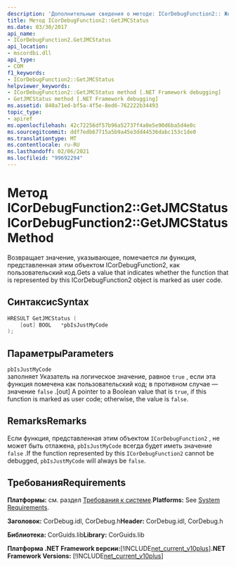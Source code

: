 ```yaml
---
description: 'Дополнительные сведения о методе: ICorDebugFunction2:: Жетжмкстатус'
title: Метод ICorDebugFunction2::GetJMCStatus
ms.date: 03/30/2017
api_name:
- ICorDebugFunction2.GetJMCStatus
api_location:
- mscordbi.dll
api_type:
- COM
f1_keywords:
- ICorDebugFunction2::GetJMCStatus
helpviewer_keywords:
- ICorDebugFunction2::GetJMCStatus method [.NET Framework debugging]
- GetJMCStatus method [.NET Framework debugging]
ms.assetid: 840a71ed-bf5a-4f5e-8ed6-762222b34493
topic_type:
- apiref
ms.openlocfilehash: 42c72256df57b96a52737f4a0e5e90d6ba5d4e0c
ms.sourcegitcommit: ddf7edb67715a5b9a45e3dd44536dabc153c1de0
ms.translationtype: MT
ms.contentlocale: ru-RU
ms.lasthandoff: 02/06/2021
ms.locfileid: "99692294"
---
```

# <a name="icordebugfunction2getjmcstatus-method"></a><span data-ttu-id="96883-103">Метод ICorDebugFunction2::GetJMCStatus</span><span class="sxs-lookup"><span data-stu-id="96883-103">ICorDebugFunction2::GetJMCStatus Method</span></span>

<span data-ttu-id="96883-104">Возвращает значение, указывающее, помечается ли функция, представленная этим объектом ICorDebugFunction2, как пользовательский код.</span><span class="sxs-lookup"><span data-stu-id="96883-104">Gets a value that indicates whether the function that is represented by this ICorDebugFunction2 object is marked as user code.</span></span>  
  
## <a name="syntax"></a><span data-ttu-id="96883-105">Синтаксис</span><span class="sxs-lookup"><span data-stu-id="96883-105">Syntax</span></span>  
  
```cpp  
HRESULT GetJMCStatus (  
    [out] BOOL   *pbIsJustMyCode  
);  
```  
  
## <a name="parameters"></a><span data-ttu-id="96883-106">Параметры</span><span class="sxs-lookup"><span data-stu-id="96883-106">Parameters</span></span>  

 `pbIsJustMyCode`  
 <span data-ttu-id="96883-107">заполняет Указатель на логическое значение, равное `true` , если эта функция помечена как пользовательский код; в противном случае — значение `false` .</span><span class="sxs-lookup"><span data-stu-id="96883-107">[out] A pointer to a Boolean value that is `true`, if this function is marked as user code; otherwise, the value is `false`.</span></span>  
  
## <a name="remarks"></a><span data-ttu-id="96883-108">Remarks</span><span class="sxs-lookup"><span data-stu-id="96883-108">Remarks</span></span>  

 <span data-ttu-id="96883-109">Если функция, представленная этим объектом `ICorDebugFunction2` , не может быть отлажена, `pbIsJustMyCode` всегда будет иметь значение `false` .</span><span class="sxs-lookup"><span data-stu-id="96883-109">If the function represented by this `ICorDebugFunction2` cannot be debugged, `pbIsJustMyCode` will always be `false`.</span></span>  
  
## <a name="requirements"></a><span data-ttu-id="96883-110">Требования</span><span class="sxs-lookup"><span data-stu-id="96883-110">Requirements</span></span>  

 <span data-ttu-id="96883-111">**Платформы:** см. раздел [Требования к системе](../../get-started/system-requirements.md).</span><span class="sxs-lookup"><span data-stu-id="96883-111">**Platforms:** See [System Requirements](../../get-started/system-requirements.md).</span></span>  
  
 <span data-ttu-id="96883-112">**Заголовок:** CorDebug.idl, CorDebug.h</span><span class="sxs-lookup"><span data-stu-id="96883-112">**Header:** CorDebug.idl, CorDebug.h</span></span>  
  
 <span data-ttu-id="96883-113">**Библиотека:** CorGuids.lib</span><span class="sxs-lookup"><span data-stu-id="96883-113">**Library:** CorGuids.lib</span></span>  
  
 <span data-ttu-id="96883-114">**Платформа .NET Framework версии:**[!INCLUDE[net_current_v10plus](../../../../includes/net-current-v10plus-md.md)]</span><span class="sxs-lookup"><span data-stu-id="96883-114">**.NET Framework Versions:** [!INCLUDE[net_current_v10plus](../../../../includes/net-current-v10plus-md.md)]</span></span>
